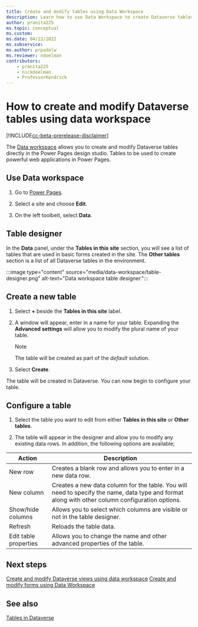 ```yaml
---
title: Create and modify tables using Data Workspace
description: Learn how to use Data Workspace to create Dataverse tables.
author: pranita225
ms.topic: conceptual
ms.custom: 
ms.date: 04/22/2022
ms.subservice:
ms.author: prpadalw
ms.reviewer: ndoelman
contributors:
    - pranita225
    - nickdoelman
    - ProfessorKendrick
---
```


# How to create and modify Dataverse tables using data workspace

[!INCLUDE[cc-beta-prerelease-disclaimer](../includes/cc-beta-prerelease-disclaimer.md)]

The [Data workspace](..\getting-started\use-data-workspace.md) allows you to create and modify Dataverse tables directly in the Power Pages design studio. Tables to be used to create powerful web applications in Power Pages.

## Use Data workspace

1. Go to [Power Pages](https://make.powerpages.microsoft.com/).

1. Select a site and choose **Edit**.

1. On the left toolbelt, select **Data**.

## Table designer

In the **Data** panel, under the **Tables in this site** section, you will see a list of tables that are used in basic forms created in the site. The **Other tables** section is a list of all Dataverse tables in the environment.

:::image type="content" source="media/data-workspace/table-designer.png" alt-text="Data workspace table designer.":::

## Create a new table

1. Select **+** beside the **Tables in this site** label.

1. A window will appear, enter in a name for your table. Expanding the **Advanced settings** will allow you to modify the plural name of your table.

    > [!NOTE]
    > The table will be created as part of the *default* solution.

1. Select **Create**.

The table will be created in Dataverse. You can now begin to configure your table.

## Configure a table

1. Select the table you want to edit from either **Tables in this site** or **Other tables**.

1. The table will appear in the designer and allow you to modify any existing data rows. In addition, the following options are available;

| Action | Description |
| - | - |
| New row | Creates a blank row and allows you to enter in a new data row. |
| New column | Creates a new data column for the table. You will need to specify the name, data type and format along with other column configuration options. |
| Show/hide columns | Allows you to select which columns are visible or not in the table designer. |
| Refresh | Reloads the table data. |
| Edit table properties | Allows you to change the name and other advanced properties of the table. |

## Next steps

[Create and modify Dataverse views using data workspace](data-workspace-views.md)
[Create and modify forms using Data Workspace](data-workspace-forms.md)

## See also

[Tables in Dataverse](/power-apps/maker/data-platform/entity-overview/)

